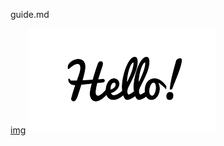 guide.md

<span type='link'>[img](/imgs/hello.png)</span>
<span type='img'>![img](/imgs/hello.png)</span>
